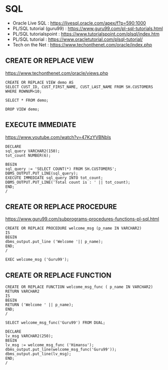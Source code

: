 # SQL
- Oracle Live SQL : https://livesql.oracle.com/apex/f?p=590:1000
- PL/SQL tutorial (guru99) : https://www.guru99.com/pl-sql-tutorials.html
- PL/SQL tutorialspoint : https://www.tutorialspoint.com/plsql/index.htm
- PL/SQL tutorial : https://www.oracletutorial.com/plsql-tutorial/
- Tech on the Net : https://www.techonthenet.com/oracle/index.php

## CREATE OR REPLACE VIEW
https://www.techonthenet.com/oracle/views.php
```
CREATE OR REPLACE VIEW demo AS
SELECT CUST_ID, CUST_FIRST_NAME, CUST_LAST_NAME FROM SH.CUSTOMERS WHERE ROWNUM<10;

SELECT * FROM demo;

DROP VIEW demo;
```

## EXECUTE IMMEDIATE
https://www.youtube.com/watch?v=47KzYVBNbIs
```
DECLARE
sql_query VARCHAR2(150);
tot_count NUMBER(6);

BEGIN
sql_query := 'SELECT COUNT(*) FROM SH.CUSTOMERS';
DBMS_OUTPUT.PUT_LINE(sql_query);
EXECUTE IMMEDIATE sql_query INTO tot_count;
DBMS_OUTPUT.PUT_LINE('Total count is : ' || tot_count);
END;
/
```

## CREATE OR REPLACE PROCEDURE
https://www.guru99.com/subprograms-procedures-functions-pl-sql.html
```
CREATE OR REPLACE PROCEDURE welcome_msg (p_name IN VARCHAR2) 
IS
BEGIN
dbms_output.put_line ('Welcome '|| p_name);
END;
/

EXEC welcome_msg ('Guru99');
```

## CREATE OR REPLACE FUNCTION
```
CREATE OR REPLACE FUNCTION welcome_msg_func ( p_name IN VARCHAR2) RETURN VARCHAR2
IS
BEGIN
RETURN ('Welcome ' || p_name);
END;
/

SELECT welcome_msg_func('Guru99') FROM DUAL;

DECLARE
lv_msg VARCHAR2(250);
BEGIN
lv_msg := welcome_msg_func ('Himansu');
dbms_output.put_line(welcome_msg_func('Guru99'));
dbms_output.put_line(lv_msg);
END;
/
```





